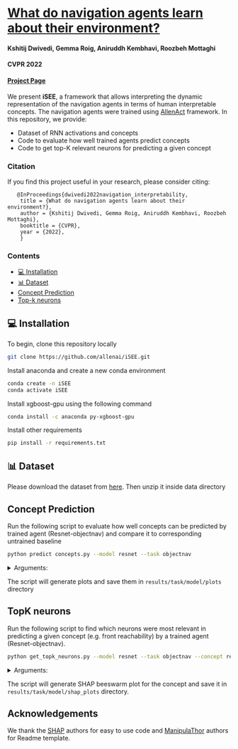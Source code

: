 # <a href="https://openaccess.thecvf.com/content/CVPR2022/papers/Dwivedi_What_Do_Navigation_Agents_Learn_About_Their_Environment_CVPR_2022_paper.pdf">What do navigation agents learn about their environment?</a>
#### Kshitij Dwivedi, Gemma Roig, Aniruddh Kembhavi, Roozbeh Mottaghi
#### CVPR 2022
#### <a href="https://kshitijd20.github.io/navigation_interpretability/">Project Page</a> 

We present <b>iSEE</b>, a framework that allows interpreting the dynamic representation of the navigation agents in terms of human interpretable concepts. 
The navigation agents were trained using <a href=https://allenact.org/>AllenAct</a> framework. In this repository, we provide:
<ul>
<li> Dataset of RNN activations and concepts
<li> Code to evaluate how well trained agents predict concepts
<li> Code to get top-K relevant neurons for predicting a given concept
</ul>

### Citation

If you find this project useful in your research, please consider citing:

```
   @InProceedings{dwivedi2022navigation_interpretability,
    title = {What do navigation agents learn about their environment?},
    author = {Kshitij Dwivedi, Gemma Roig, Aniruddh Kembhavi, Roozbeh Mottaghi},
    booktitle = {CVPR},
    year = {2022},
    }
```

### Contents
<div class="toc">
<ul>
<li><a href="#-installation">💻 Installation</a></li>
<li><a href="#-dataset">📊 Dataset</a></li>
<li><a href="#concept-prediction">Concept Prediction</a></li>
<li><a href="#topk-neurons">Top-k neurons</a></li>
</ul>
</div>

## 💻 Installation
 
To begin, clone this repository locally
```bash
git clone https://github.com/allenai/iSEE.git
```
Install anaconda and create a new conda environment
```bash
conda create -n iSEE
conda activate iSEE
```
Install xgboost-gpu using the following command
```bash
conda install -c anaconda py-xgboost-gpu
```
Install other requirements
```bash
pip install -r requirements.txt
```
## 📊 Dataset

Please download the dataset from <a href="https://kshitijd20.github.io/navigation_interpretability/">here</a>. Then unzip it inside data directory

## Concept Prediction
Run the following script to evaluate how well concepts can be predicted by trained agent (Resnet-objectnav) and compare it to corresponding untrained baseline
```bash
python predict concepts.py --model resnet --task objectnav
```
<details>
<summary>Arguments:</summary>

+ ```--model```: We used two architectures Resnet and SimpleConv. Options are ```resnet``` and ```simpleconv```
+ ````--task````: Options are ```objectnav``` and ```pointnav```
</details>

The script will generate plots and save them in ```results/task/model/plots``` directory

## TopK neurons
Run the following script to find which neurons were most relevant in predicting a given concept (e.g. front reachability) by a trained agent (Resnet-objectnav). 
```bash
python get_topk_neurons.py --model resnet --task objectnav --concept reachable_R=2_theta=000
```

<details>
<summary>Arguments:</summary>

+ ```--model```: We used two architectures Resnet and SimpleConv. Options are ```resnet``` and ```simpleconv```
+ ````--task````: Options are ```objectnav``` and ```pointnav```
+ ````--concept````: The concepts used in the paper are ```reachable_R=2_theta=000``` (Reachability at 2xgridSize and front) and ```target_visibility```. For full list of concepts in the dataset, please
refer to columns of ```data/trajectory_dataset/train/objectnav_ithor_default_resnet_pretrained/metadata.pkl``` file. 
</details>

The script will generate SHAP beeswarm plot for the concept and save it in ```results/task/model/shap_plots``` directory.

## Acknowledgements
We thank the <a href = https://github.com/slundberg/shap>SHAP</a> authors for easy to use code and <a href = https://github.com/allenai/manipulathor>ManipulaThor</a> authors for Readme template.
